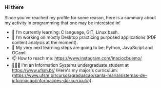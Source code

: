 ### Hi there 

Since you've reached my profile for some reason, here is a summary about my activity in programming that one may be interested in!

- 🌱 I’m currently learning: C language, GIT, Linux bash.
- 🔭 I’m working on mostly Desktop practicing purposed applications (PDF content analysis at the moment).
- 🎯 My very next learning steps are going to be: Python, JavaScript and OCaml.
- 📫 How to reach me: https://www.instagram.com/inaciocbuemo/ 
- 👨🏻‍💻 I'm an Information Systems undergraduate student at https://www.ufsm.br/ (Here's my major's curriculum:(https://www.ufsm.br/cursos/graduacao/santa-maria/sistemas-de-informacao/informacoes-do-curriculo)).
